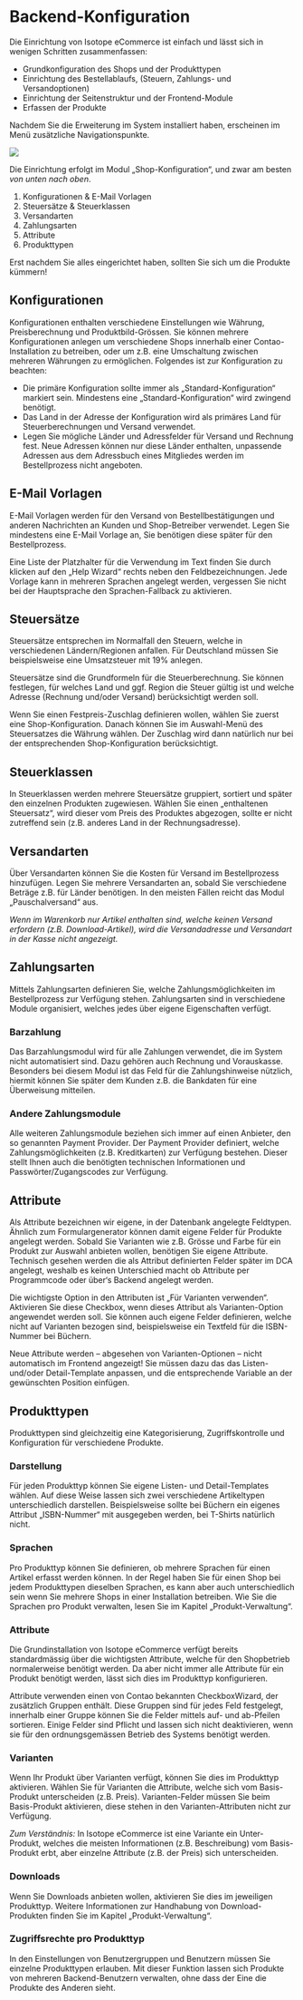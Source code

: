 # Backend-Konfiguration

Die Einrichtung von Isotope eCommerce ist einfach und lässt sich in wenigen Schritten zusammenfassen:
- Grundkonfiguration des Shops und der Produkttypen
- Einrichtung des Bestellablaufs, (Steuern, Zahlungs- und Versandoptionen)
- Einrichtung der Seitenstruktur und der Frontend-Module
- Erfassen der Produkte

Nachdem Sie die Erweiterung im System installiert haben, erscheinen im Menü zusätzliche Navigationspunkte.

![](https://raw.github.com/isotope/docs/tree/1.4/de/manual/images/2-backend_01.png)

Die Einrichtung erfolgt im Modul „Shop-Konfiguration“, und zwar am besten *von unten nach oben*.

1. Konfigurationen & E-Mail Vorlagen
2. Steuersätze & Steuerklassen
3. Versandarten
4. Zahlungsarten
5. Attribute
6. Produkttypen

Erst nachdem Sie alles eingerichtet haben, sollten Sie sich um die Produkte kümmern!


## Konfigurationen

Konfigurationen enthalten verschiedene Einstellungen wie Währung, Preisberechnung und Produktbild-Grössen. Sie können mehrere Konfigurationen anlegen um verschiedene Shops innerhalb einer Contao-Installation zu betreiben, oder um z.B. eine Umschaltung zwischen mehreren Währungen zu ermöglichen. Folgendes ist zur Konfiguration zu beachten:
- Die primäre Konfiguration sollte immer als „Standard-Konfiguration“ markiert sein. Mindestens eine „Standard-Konfiguration“ wird zwingend benötigt.
- Das Land in der Adresse der Konfiguration wird als primäres Land für Steuerberechnungen und Versand verwendet.
- Legen Sie mögliche Länder und Adressfelder für Versand und Rechnung fest. Neue Adressen können nur diese Länder enthalten, unpassende Adressen aus dem Adressbuch eines Mitgliedes werden im Bestellprozess nicht angeboten.


## E-Mail Vorlagen

E-Mail Vorlagen werden für den Versand von Bestellbestätigungen und anderen Nachrichten an Kunden und Shop-Betreiber verwendet. Legen Sie mindestens eine E-Mail Vorlage an, Sie benötigen diese später für den Bestellprozess.

Eine Liste der Platzhalter für die Verwendung im Text finden Sie durch klicken auf den „Help Wizard“ rechts neben den Feldbezeichnungen. Jede Vorlage kann in mehreren Sprachen angelegt werden, vergessen Sie nicht bei der Hauptsprache den Sprachen-Fallback zu aktivieren.


## Steuersätze

Steuersätze entsprechen im Normalfall den Steuern, welche in verschiedenen Ländern/Regionen anfallen. Für Deutschland müssen Sie beispielsweise eine Umsatzsteuer mit 19% anlegen.

Steuersätze sind die Grundformeln für die Steuerberechnung. Sie können festlegen, für welches Land und ggf. Region die Steuer gültig ist und welche Adresse (Rechnung und/oder Versand) berücksichtigt werden soll.

Wenn Sie einen Festpreis-Zuschlag definieren wollen, wählen Sie zuerst eine Shop-Konfiguration. Danach können Sie im Auswahl-Menü des Steuersatzes die Währung wählen. Der Zuschlag wird dann natürlich nur bei der entsprechenden Shop-Konfiguration berücksichtigt.


## Steuerklassen

In Steuerklassen werden mehrere Steuersätze gruppiert, sortiert und später den einzelnen Produkten zugewiesen. Wählen Sie einen „enthaltenen Steuersatz“, wird dieser vom Preis des Produktes abgezogen, sollte er nicht zutreffend sein (z.B. anderes Land in der Rechnungsadresse).


## Versandarten
Über Versandarten können Sie die Kosten für Versand im Bestellprozess hinzufügen. Legen Sie mehrere Versandarten an, sobald Sie verschiedene Beträge z.B. für Länder benötigen. In den meisten Fällen reicht das Modul „Pauschalversand“ aus.

*Wenn im Warenkorb nur Artikel enthalten sind, welche keinen Versand erfordern (z.B. Download-Artikel), wird die Versandadresse und Versandart in der Kasse nicht angezeigt.*


## Zahlungsarten

Mittels Zahlungsarten definieren Sie, welche Zahlungsmöglichkeiten im Bestellprozess zur Verfügung stehen. Zahlungsarten sind in verschiedene Module organisiert, welches jedes über eigene Eigenschaften verfügt.


### Barzahlung

Das Barzahlungsmodul wird für alle Zahlungen verwendet, die im System nicht automatisiert sind. Dazu gehören auch Rechnung und Vorauskasse. Besonders bei diesem Modul ist das Feld für die Zahlungshinweise nützlich, hiermit können Sie später dem Kunden z.B. die Bankdaten für eine Überweisung mitteilen.


### Andere Zahlungsmodule

Alle weiteren Zahlungsmodule beziehen sich immer auf einen Anbieter, den so genannten Payment Provider. Der Payment Provider definiert, welche Zahlungsmöglichkeiten (z.B. Kreditkarten) zur Verfügung bestehen. Dieser stellt Ihnen auch die benötigten technischen Informationen und Passwörter/Zugangscodes zur Verfügung.


## Attribute

Als Attribute bezeichnen wir eigene, in der Datenbank angelegte Feldtypen. Ähnlich zum Formulargenerator können damit eigene Felder für Produkte angelegt werden. Sobald Sie Varianten wie z.B. Grösse und Farbe für ein Produkt zur Auswahl anbieten wollen, benötigen Sie eigene Attribute. Technisch gesehen werden die als Attribut definierten Felder später im DCA angelegt, weshalb es keinen Unterschied macht ob Attribute per Programmcode oder über‘s Backend angelegt werden.

Die wichtigste Option in den Attributen ist „Für Varianten verwenden“. Aktivieren Sie diese Checkbox, wenn dieses Attribut als Varianten-Option angewendet werden soll. Sie können auch eigene Felder definieren, welche nicht auf Varianten bezogen sind, beispielsweise ein Textfeld für die ISBN-Nummer bei Büchern.

Neue Attribute werden – abgesehen von Varianten-Optionen – nicht automatisch im Frontend angezeigt! Sie müssen dazu das das Listen- und/oder Detail-Template anpassen, und die entsprechende Variable an der gewünschten Position einfügen.


## Produkttypen

Produkttypen sind gleichzeitig eine Kategorisierung, Zugriffskontrolle und Konfiguration für verschiedene Produkte.


### Darstellung

Für jeden Produkttyp können Sie eigene Listen- und Detail-Templates wählen. Auf diese Weise lassen sich zwei verschiedene Artikeltypen unterschiedlich darstellen. Beispielsweise sollte bei Büchern ein eigenes Attribut „ISBN-Nummer“ mit ausgegeben werden, bei T-Shirts natürlich nicht.


### Sprachen

Pro Produkttyp können Sie definieren, ob mehrere Sprachen für einen Artikel erfasst werden können. In der Regel haben Sie für einen Shop bei jedem Produkttypen dieselben Sprachen, es kann aber auch unterschiedlich sein wenn Sie mehrere Shops in einer Installation betreiben. Wie Sie die Sprachen pro Produkt verwalten, lesen Sie im Kapitel „Produkt-Verwaltung“.


### Attribute

Die Grundinstallation von Isotope eCommerce verfügt bereits standardmässig über die wichtigsten Attribute, welche für den Shopbetrieb normalerweise benötigt werden. Da aber nicht immer alle Attribute für ein Produkt benötigt werden, lässt sich dies im Produkttyp konfigurieren.

Attribute verwenden einen von Contao bekannten CheckboxWizard, der zusätzlich Gruppen enthält. Diese Gruppen sind für jedes Feld festgelegt, innerhalb einer Gruppe können Sie die Felder mittels auf- und ab-Pfeilen sortieren. Einige Felder sind Pflicht und lassen sich nicht deaktivieren, wenn sie für den ordnungsgemässen Betrieb des Systems benötigt werden.


### Varianten

Wenn Ihr Produkt über Varianten verfügt, können Sie dies im Produkttyp aktivieren. Wählen Sie für Varianten die Attribute, welche sich vom Basis-Produkt unterscheiden (z.B. Preis). Varianten-Felder müssen Sie beim Basis-Produkt aktivieren, diese stehen in den Varianten-Attributen nicht zur Verfügung.

*Zum Verständnis:* In Isotope eCommerce ist eine Variante ein Unter-Produkt, welches die meisten Informationen (z.B. Beschreibung) vom Basis-Produkt erbt, aber einzelne Attribute (z.B. der Preis) sich unterscheiden.


### Downloads

Wenn Sie Downloads anbieten wollen, aktivieren Sie dies im jeweiligen Produkttyp. Weitere Informationen zur Handhabung von Download-Produkten finden Sie im Kapitel „Produkt-Verwaltung“.


### Zugriffsrechte pro Produkttyp

In den Einstellungen von Benutzergruppen und Benutzern müssen Sie einzelne Produkttypen erlauben. Mit dieser Funktion lassen sich Produkte von mehreren Backend-Benutzern verwalten, ohne dass der Eine die Produkte des Anderen sieht.